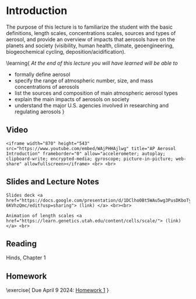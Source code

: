 
# Introduction

The purpose of this lecture is to familiarize the student with the basic definitions, length scales, concentrations scales, sources and types of aerosol, and provide an overview of impacts that aerosols have on the planets and society (visibility, human health, climate, geoengineering, biogeochemical cycling, deposition/acidification). 

\learning{
*At the end of this lecture you will have learned will be able to*
- formally define aerosol
- specify the range of atmospheric number, size, and mass concentrations of aerosols
- list the sources and composition of main atmospheric aerosol types
- explain the main impacts of aerosols on society
- understand the major U.S. agencies involved in researching and regulating aerosols 
}

## Video

~~~
<iframe width="870" height="543" src="https://www.youtube.com/embed/WAjPHHAjlwg" title="AP Aerosol Introduction" frameborder="0" allow="accelerometer; autoplay; clipboard-write; encrypted-media; gyroscope; picture-in-picture; web-share" allowfullscreen></iframe> <br> <br>
~~~

## Slides and Lecture Notes

~~~
Slides deck <a href="https://docs.google.com/presentation/d/1DClho0Bt5WAu5wg3PusDKboTyjevZSs6s0-6KVhzQmc/edit?usp=sharing"> (link) </a> <br><br>
~~~

~~~
Animation of length scales <a href="https://learn.genetics.utah.edu/content/cells/scale/"> (link)</a> <br>
~~~

## Reading
Hinds, Chapter 1

## Homework

\exercise{
Due April 9 2024: [Homework 1](https://docs.google.com/document/d/1vF_-_lYQiCHsr-pJ-S0UpHihkv0AsgQgAnPl_jCY2qc/edit?usp=sharing)
}
